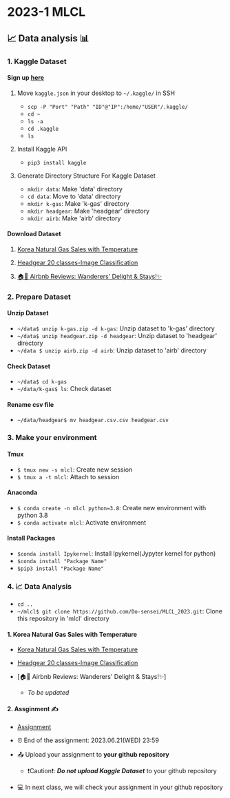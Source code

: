 # 2023-1 MLCL 

## 📈 Data analysis 📊

### 1. Kaggle Dataset

#### Sign up [here](https://www.kaggle.com/)

1. Move `kaggle.json` in your desktop to `~/.kaggle/` in SSH

    - `scp -P "Port" "Path" "ID"@"IP":/home/"USER"/.kaggle/`
    - `cd ~`
    - `ls -a`
    - `cd .kaggle`
    - `ls`

2. Install Kaggle API

    - `pip3 install kaggle`

3. Generate Directory Structure For Kaggle Dataset

    - `mkdir data`: Make 'data' directory
    - `cd data`: Move to 'data' directory
    - `mkdir k-gas`: Make 'k-gas' directory
    - `mkdir headgear`: Make 'headgear' directory
    - `mkdir airb`: Make 'airb' directory
#### Download Dataset
1. [Korea Natural Gas Sales with Temperature](https://www.kaggle.com/datasets/zxtzxt30/korea-monthly-gas-sales-with-temperature)


2. [Headgear 20 classes-Image Classification](https://www.kaggle.com/datasets/gpiosenka/headgear-image-classification)

3. [🏠📝 Airbnb Reviews: Wanderers' Delight & Stays!✨](https://www.kaggle.com/datasets/omarsobhy14/airbnbreviews)


### 2. Prepare Dataset

#### Unzip Dataset

- `~/data$ unzip k-gas.zip -d k-gas`: Unzip dataset to 'k-gas' directory
- `~/data$ unzip headgear.zip -d headgear`: Unzip dataset to 'headgear' directory
- `~/data $ unzip airb.zip -d airb`: Unzip dataset to 'airb' directory

#### Check Dataset

- `~/data$ cd k-gas`
- `~/data/k-gas$ ls`: Check dataset

#### Rename csv file

- `~/data/headgear$ mv headgear.csv.csv headgear.csv`

### 3. Make your environment

#### Tmux

- `$ tmux new -s mlcl`: Create new session
- `$ tmux a -t mlcl`: Attach to session

#### Anaconda

- `$ conda create -n mlcl python=3.8`: Create new environment with python 3.8
- `$ conda activate mlcl`: Activate environment

#### Install Packages

- `$conda install Ipykernel`: Install Ipykernel(Jypyter kernel for python)
- `$conda install "Package Name"`
- `$pip3 install "Package Name"`

### 4. 📈 Data Analysis 

- `cd ..`
- `~/mlcl$ git clone https://github.com/Do-sensei/MLCL_2023.git`: Clone this repository in 'mlcl' directory

#### 1. Korea Natural Gas Sales with Temperature

- [Korea Natural Gas Sales with Temperature](data_analysis_k-gas.ipynb)

- [Headgear 20 classes-Image Classification](data_analysis_headgear.ipynb)

- [🏠📝 Airbnb Reviews: Wanderers' Delight & Stays!✨]
    - *To be updated*

#### 2. Assginment ✍️

- [Assignment](1_Assignment.ipynb)

- ⏰ End of the assignment: 2023.06.21(WED) 23:59

- 📤 Upload your assignment to **your github repository** 

    - ❗Caution❗: ***Do not upload Kaggle Dataset*** to your github repository

- 💻 In next class, we will check your assignment in your github repository

